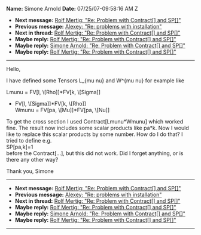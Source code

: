 **Name:** Simone Arnold
**Date:** 07/25/07-09:58:16 AM Z

  - **Next message:** [Rolf Mertig: "Re: Problem with Contract[]
    and SP[]"](0456.html)
  - **Previous message:** [Alexey: "Re: problems with
    installation"](0454.html)
  - **Next in thread:** [Rolf Mertig: "Re: Problem with
    Contract[] and SP[]"](0456.html)
  - **Maybe reply:** [Rolf Mertig: "Re: Problem with Contract[]
    and SP[]"](0456.html)
  - **Maybe reply:** [Simone Arnold: "Re: Problem with
    Contract[] and SP[]"](0457.html)
  - **Maybe reply:** [Rolf Mertig: "Re: Problem with Contract[]
    and SP[]"](0458.html)

-----

Hello,  

I have defined some Tensors L\_{mu nu} and W^{mu nu} for example like  

Lmunu = FV[l, \\[Rho]]\*FV[k, \\[Sigma]]
+ FV[l, \\[Sigma]]\*FV[k, \\[Rho]]  
Wmunu = FV[pa, \\[Mu]]\*FV[pa, \\[Nu]]  

To get the cross section I used Contract[Lmunu\*Wmunu] which
worked fine. The result now includes some scalar products like pa\*k.
Now I would like to replace this scalar products by some number. How do
I do that? I tried to define e.g.  
SP[pa,k]=1  
before the Contract[...], but this did not work. Did I forget
anything, or is there any other way?  

Thank you, Simone  

-----

  - **Next message:** [Rolf Mertig: "Re: Problem with Contract[]
    and SP[]"](0456.html)
  - **Previous message:** [Alexey: "Re: problems with
    installation"](0454.html)
  - **Next in thread:** [Rolf Mertig: "Re: Problem with
    Contract[] and SP[]"](0456.html)
  - **Maybe reply:** [Rolf Mertig: "Re: Problem with Contract[]
    and SP[]"](0456.html)
  - **Maybe reply:** [Simone Arnold: "Re: Problem with
    Contract[] and SP[]"](0457.html)
  - **Maybe reply:** [Rolf Mertig: "Re: Problem with Contract[]
    and SP[]"](0458.html)

-----


